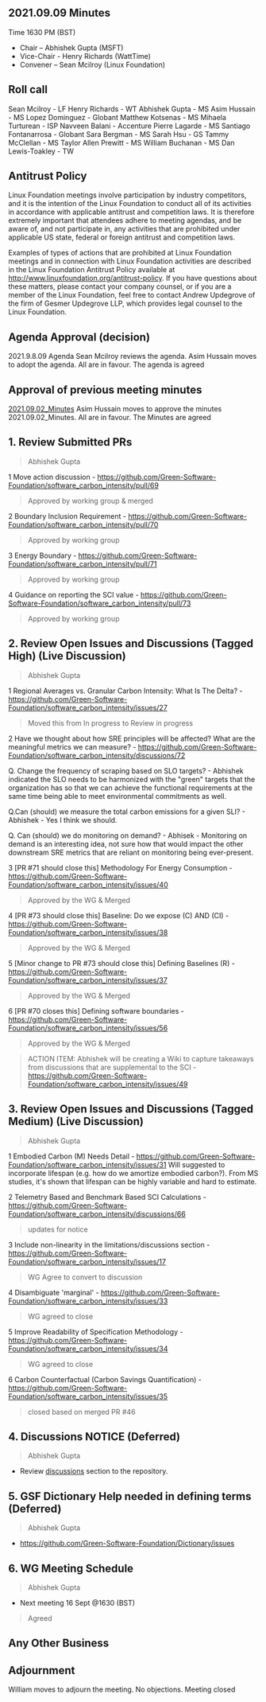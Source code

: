 ## 2021.09.09 Minutes
Time 1630 PM (BST)

- Chair – Abhishek Gupta (MSFT)
- Vice-Chair - Henry Richards (WattTime)
- Convener – Sean Mcilroy (Linux Foundation)
  
## Roll call


Sean Mcilroy - LF
Henry Richards - WT
Abhishek Gupta - MS
Asim Hussain - MS
Lopez Dominguez - Globant
Matthew Kotsenas - MS
Mihaela Turturean - ISP
Navveen Balani - Accenture
Pierre Lagarde - MS
Santiago Fontanarrosa - Globant
Sara Bergman - MS
Sarah Hsu - GS
Tammy McClellan - MS
Taylor Allen Prewitt - MS
William Buchanan - MS
Dan Lewis-Toakley - TW

## Antitrust Policy
Linux Foundation meetings involve participation by industry competitors, and it is the intention of the Linux Foundation to conduct 
all of its activities in accordance with applicable antitrust and competition laws. 
It is therefore extremely important that attendees adhere to meeting agendas, and be aware of, and not participate in, any activities 
that are prohibited under applicable US state, federal or foreign antitrust and competition laws.

Examples of types of actions that are prohibited at Linux Foundation meetings and in connection with Linux Foundation activities are 
described in the Linux Foundation Antitrust Policy available at http://www.linuxfoundation.org/antitrust-policy. 
If you have questions about these matters, please contact your company counsel, or if you are a member of the Linux Foundation, 
feel free to contact Andrew Updegrove of the firm of Gesmer Updegrove LLP, which provides legal counsel to the Linux Foundation.
  
## Agenda Approval (decision) 
2021.9.8.09 Agenda
Sean Mcilroy reviews the agenda. Asim Hussain moves to adopt the agenda. All are in favour. The agenda is agreed

## Approval of previous meeting minutes
[2021.09.02_Minutes](https://github.com/Green-Software-Foundation/standards_wg/blob/main/Agenda_Minutes/2021.09.02_minutes.md)
Asim Hussain moves to approve the minutes 2021.09.02_Minutes. All are in favour. The Minutes are agreed

## 1. Review Submitted PRs
> Abhishek Gupta

1 Move action discussion - https://github.com/Green-Software-Foundation/software_carbon_intensity/pull/69
> Approved by working group & merged

2 Boundary Inclusion Requirement - https://github.com/Green-Software-Foundation/software_carbon_intensity/pull/70
> Approved by working group

3 Energy Boundary - https://github.com/Green-Software-Foundation/software_carbon_intensity/pull/71
> Approved by working group

4 Guidance on reporting the SCI value - https://github.com/Green-Software-Foundation/software_carbon_intensity/pull/73
> Approved by working group


## 2. Review Open Issues and Discussions (Tagged High) (Live Discussion)
> Abhishek Gupta

1 Regional Averages vs. Granular Carbon Intensity: What Is The Delta? - https://github.com/Green-Software-Foundation/software_carbon_intensity/issues/27
> Moved this from In progress to Review in progress

2 Have we thought about how SRE principles will be affected? What are the meaningful metrics we can measure? - https://github.com/Green-Software-Foundation/software_carbon_intensity/discussions/72

Q. Change the frequency of scraping based on SLO targets? - Abhishek indicated the SLO needs to be harmonized with the "green" targets that the organization has so that we can achieve the functional requirements at the same time being able to meet environmental commitments as well.

Q.Can (should) we measure the total carbon emissions for a given SLI? - Abhishek - Yes I think we should. 

Q. Can (should) we do monitoring on demand? - Abhisek - Monitoring on demand is an interesting idea, not sure how that would impact the other downstream SRE metrics that are reliant on monitoring being ever-present.

3 [PR #71 should close this] Methodology For Energy Consumption - https://github.com/Green-Software-Foundation/software_carbon_intensity/issues/40
> Approved by the WG & Merged

4 [PR #73 should close this] Baseline: Do we expose (C) AND (CI) - https://github.com/Green-Software-Foundation/software_carbon_intensity/issues/38
> Approved by the WG & Merged

5  [Minor change to PR #73 should close this] Defining Baselines (R) - https://github.com/Green-Software-Foundation/software_carbon_intensity/issues/37
> Approved by the WG & Merged

6 [PR #70 closes this] Defining software boundaries - https://github.com/Green-Software-Foundation/software_carbon_intensity/issues/56
> Approved by the WG & Merged

> ACTION ITEM: Abhishek will be creating a Wiki to capture takeaways from discussions that are supplemental to the SCI - https://github.com/Green-Software-Foundation/software_carbon_intensity/issues/49

## 3. Review Open Issues and Discussions (Tagged Medium) (Live Discussion)
> Abhishek Gupta

1 Embodied Carbon (M) Needs Detail - https://github.com/Green-Software-Foundation/software_carbon_intensity/issues/31
Will suggested to incorporate lifespan (e.g. how do we amortize embodied carbon?). From MS studies, it's shown that lifespan can be highly variable and hard to estimate.

2 Telemetry Based and Benchmark Based SCI Calculations - https://github.com/Green-Software-Foundation/software_carbon_intensity/discussions/66
> updates for notice

3 Include non-linearity in the limitations/discussions section - https://github.com/Green-Software-Foundation/software_carbon_intensity/issues/17
> WG Agree to convert to discussion

4 Disambiguate 'marginal' - https://github.com/Green-Software-Foundation/software_carbon_intensity/issues/33
> WG agreed to close

5 Improve Readability of Specification Methodology - https://github.com/Green-Software-Foundation/software_carbon_intensity/issues/34
> WG agreed to close

6 Carbon Counterfactual (Carbon Savings Quantification) - https://github.com/Green-Software-Foundation/software_carbon_intensity/issues/35
> closed based on merged PR #46 

## 4. Discussions NOTICE (Deferred)
> Abhishek Gupta
- Review [discussions](https://github.com/Green-Software-Foundation/software_carbon_intensity/discussions) section to the repository. 


## 5. GSF Dictionary Help needed in defining terms (Deferred)
> Abhishek Gupta
- https://github.com/Green-Software-Foundation/Dictionary/issues

## 6. WG Meeting Schedule
> Abhishek Gupta
- Next meeting 16 Sept @1630 (BST) 

> Agreed

## Any Other Business

## Adjournment
William moves to adjourn the meeting. No objections. Meeting closed

